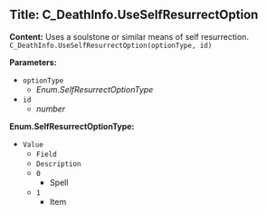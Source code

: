 ## Title: C_DeathInfo.UseSelfResurrectOption

**Content:**
Uses a soulstone or similar means of self resurrection.
`C_DeathInfo.UseSelfResurrectOption(optionType, id)`

**Parameters:**
- `optionType`
  - *Enum.SelfResurrectOptionType*
- `id`
  - *number*

**Enum.SelfResurrectOptionType:**
- `Value`
  - `Field`
  - `Description`
  - `0`
    - Spell
  - `1`
    - Item